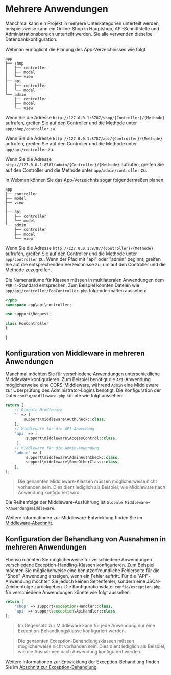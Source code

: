 # Mehrere Anwendungen
Manchmal kann ein Projekt in mehrere Unterkategorien unterteilt werden, beispielsweise kann ein Online-Shop in Hauptshop, API-Schnittstelle und Administrationsbereich unterteilt werden. Sie alle verwenden dieselbe Datenbankkonfiguration.

Webman ermöglicht die Planung des App-Verzeichnisses wie folgt:
```
app
├── shop
│   ├── controller
│   ├── model
│   └── view
├── api
│   ├── controller
│   └── model
└── admin
    ├── controller
    ├── model
    └── view
```
Wenn Sie die Adresse `http://127.0.0.1:8787/shop/{Controller}/{Methode}` aufrufen, greifen Sie auf den Controller und die Methode unter `app/shop/controller` zu.

Wenn Sie die Adresse `http://127.0.0.1:8787/api/{Controller}/{Methode}` aufrufen, greifen Sie auf den Controller und die Methode unter `app/api/controller` zu.

Wenn Sie die Adresse `http://127.0.0.1:8787/admin/{Controller}/{Methode}` aufrufen, greifen Sie auf den Controller und die Methode unter `app/admin/controller` zu.

In Webman können Sie das App-Verzeichnis sogar folgendermaßen planen.
```
app
├── controller
├── model
├── view
│
├── api
│   ├── controller
│   └── model
└── admin
    ├── controller
    ├── model
    └── view
```
Wenn Sie die Adresse `http://127.0.0.1:8787/{Controller}/{Methode}` aufrufen, greifen Sie auf den Controller und die Methode unter `app/controller` zu. Wenn der Pfad mit "api" oder "admin" beginnt, greifen Sie auf die entsprechenden Verzeichnisse zu, um auf den Controller und die Methode zuzugreifen.

Die Namensräume für Klassen müssen in multilateralen Anwendungen dem `PSR-4`-Standard entsprechen. Zum Beispiel könnten Dateien wie `app/api/controller/FooController.php` folgendermaßen aussehen:

```php
<?php
namespace app\api\controller;

use support\Request;

class FooController
{
    
}

```

## Konfiguration von Middleware in mehreren Anwendungen
Manchmal möchten Sie für verschiedene Anwendungen unterschiedliche Middleware konfigurieren. Zum Beispiel benötigt die `API`-Anwendung möglicherweise eine CORS-Middleware, während `Admin` eine Middleware zur Überprüfung des Administrator-Logins benötigt. Die Konfiguration der Datei `config/midlleware.php` könnte wie folgt aussehen:

```php
return [
    // Globale Middleware
    '' => [
        support\middleware\AuthCheck::class,
    ],
    // Middleware für die API-Anwendung
    'api' => [
         support\middleware\AccessControl::class,
     ],
    // Middleware für die Admin-Anwendung
    'admin' => [
         support\middleware\AdminAuthCheck::class,
         support\middleware\SomeOtherClass::class,
    ],
];
```
> Die genannten Middleware-Klassen müssen möglicherweise nicht vorhanden sein. Dies dient lediglich als Beispiel, wie Middleware nach Anwendung konfiguriert wird.

Die Reihenfolge der Middleware-Ausführung ist `Globale Middleware`->`Anwendungsmiddleware`.

Weitere Informationen zur Middleware-Entwicklung finden Sie im [Middleware-Abschnitt](middleware.md).

## Konfiguration der Behandlung von Ausnahmen in mehreren Anwendungen
Ebenso möchten Sie möglicherweise für verschiedene Anwendungen verschiedene Exception-Handling-Klassen konfigurieren. Zum Beispiel möchten Sie möglicherweise eine benutzerfreundliche Fehlerseite für die "Shop"-Anwendung anzeigen, wenn ein Fehler auftritt. Für die "API"-Anwendung möchten Sie jedoch keinen Seitenfehler, sondern eine JSON-Zeichenfolge zurückgeben. Die Konfigurationsdatei `config/exception.php` für verschiedene Anwendungen könnte wie folgt aussehen:

```php
return [
    'shop' => support\exception\Handler::class,
    'api' => support\exception\ApiHandler::class,
];
```
> Im Gegensatz zur Middleware kann für jede Anwendung nur eine Exception-Behandlungsklasse konfiguriert werden.

> Die genannten Exception-Behandlungsklassen müssen möglicherweise nicht vorhanden sein. Dies dient lediglich als Beispiel, wie die Ausnahmen nach Anwendung konfiguriert werden.

Weitere Informationen zur Entwicklung der Exception-Behandlung finden Sie im [Abschnitt zur Exception-Behandlung](exception.md).
